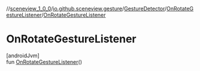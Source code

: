 //[sceneview_1_0_0](../../../../index.md)/[io.github.sceneview.gesture](../../index.md)/[GestureDetector](../index.md)/[OnRotateGestureListener](index.md)/[OnRotateGestureListener](-on-rotate-gesture-listener.md)

# OnRotateGestureListener

[androidJvm]\
fun [OnRotateGestureListener](-on-rotate-gesture-listener.md)()
